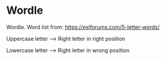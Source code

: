 # Wordle
Wordle. Word list from: https://eslforums.com/5-letter-words/

Uppercase letter --> Right letter in right position

Lowercase letter --> Right letter in wrong position
